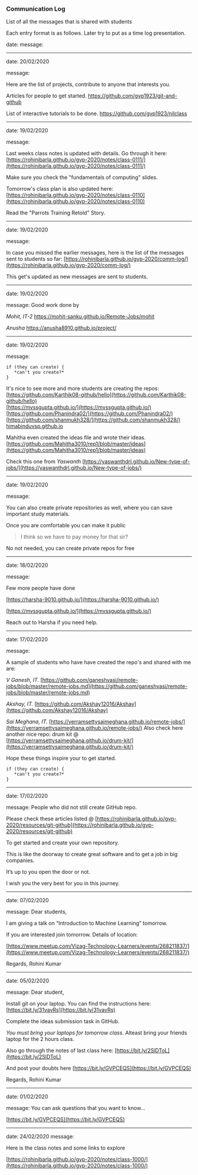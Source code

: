 ### Communication Log

List of all the messages that is shared with students

Each entry format is as follows.
Later try to put as a time log presentation.

date:
message:

---

date:
20/02/2020

message:

Here are the list of projects, contribute to anyone that interests you.

Articles for people to get started.
https://github.com/gvp1923/git-and-github

List of interactive tutorials to be done.
https://github.com/gvp1923/nilclass
 
---

date:
19/02/2020

message:

Last weeks class notes is updated with details. Go through it here: [https://rohinibarla.github.io/gvp-2020/notes/class-0111/](https://rohinibarla.github.io/gvp-2020/notes/class-0111/)

Make sure you check the "fundamentals of computing" slides.

Tomorrow's class plan is also updated here: [https://rohinibarla.github.io/gvp-2020/notes/class-0110](https://rohinibarla.github.io/gvp-2020/notes/class-0110)  

Read the "Parrots Training Retold" Story.

---

date:
19/02/2020

message:

In case you missed the earlier messages, here is the list of the messages sent to students so far:
[https://rohinibarla.github.io/gvp-2020/comm-log/](https://rohinibarla.github.io/gvp-2020/comm-log/)

This get's updated as new messages are sent to students.

---
date:
19/02/2020

message:
Good work done by

*Mohit, IT-2*
https://mohit-sanku.github.io/Remote-Jobs/mohit

*Anusha*
https://anusha8910.github.io/project/

---

date:
19/02/2020

message:

```
if (they can create) {
   *can't you create?*
}
```

It's nice to see more and more students are creating the repos:
[https://github.com/Karthik08-github/hello](https://github.com/Karthik08-github/hello)  
[https://mvssgupta.github.io/](https://mvssgupta.github.io/)  
[https://github.com/Phanindra02/](https://github.com/Phanindra02/)  
[https://github.com/shanmukh328/](https://github.com/shanmukh328/)  
[himabinduvsp.github.io](https://himabinduvsp.github.io/)  
  
Mahitha even created the ideas file and wrote their ideas.
[https://github.com/Mahitha3010/rep1/blob/master/ideas](https://github.com/Mahitha3010/rep1/blob/master/ideas)   

Check this one from *Yaswanth*
[https://yaswanthdrl.github.io/New-type-of-jobs/](https://yaswanthdrl.github.io/New-type-of-jobs/)  

---

date:
19/02/2020

message:

You can also create private repositories as well, where you can save important study materials.

Once you are comfortable you can make it public

> I think so we have to pay money for that sir?

No not needed, you can create private repos for free

---

date:
18/02/2020

message:

Few more people have done

[https://harsha-9010.github.io/](https://harsha-9010.github.io/)

[https://mvssgupta.github.io/](https://mvssgupta.github.io/)

Reach out to Harsha if you need help.


---

date:
17/02/2020

message:

A sample of students who have have created the repo's and shared with me are:

*V Ganesh, IT.*
[https://github.com/ganeshvasi/remote-jobs/blob/master/remote-jobs.md](https://github.com/ganeshvasi/remote-jobs/blob/master/remote-jobs.md)

*Akshay, IT.*
[https://github.com/Akshay12016/Akshay](https://github.com/Akshay12016/Akshay)

*Sai Meghana, IT.*
[https://yerramsettysaimeghana.github.io/remote-jobs/](https://yerramsettysaimeghana.github.io/remote-jobs/)
Also check here another nice repo: drum kit @ [https://yerramsettysaimeghana.github.io/drum-kit/](https://yerramsettysaimeghana.github.io/drum-kit/)

Hope these things inspire your to get started. 

```
if (they can create) {  
   *can't you create?*  
}  
```

---

date:
17/02/2020

message:
People who did not still create GitHub repo. 

Please check these articles listed @ [https://rohinibarla.github.io/gvp-2020/resources/git-github](https://rohinibarla.github.io/gvp-2020/resources/git-github)

To get started and create your own repository.

This is like the doorway to create great software and to get a job in big companies. 

It’s up to you open the door or not. 

I wish you the very best for you in this journey.

---

date:
07/02/2020

message:
Dear students,

I am giving a talk on “Introduction to Machine Learning” tomorrow. 

If you are interested join tomorrow. Details of location: 

[https://www.meetup.com/Vizag-Technology-Learners/events/268211837/](https://www.meetup.com/Vizag-Technology-Learners/events/268211837/)

Regards,
Rohini Kumar


---

date:
05/02/2020

message:
Dear student,

Install git on your laptop. You can find the instructions here: [https://bit.ly/31vavRs](https://bit.ly/31vavRs)

Complete the ideas submission task in GitHub.

*You must bring your laptops for tomorrow class*. Alteast bring your friends laptop for the 2 hours class.

Also go through the notes of last class here: [https://bit.ly/2SlDToL](https://bit.ly/2SlDToL)

And post your doubts here [https://bit.ly/GVPCEQS](https://bit.ly/GVPCEQS)

Regards,
Rohini Kumar

---

date:
01/02/2020

message:
You can ask questions that you want to know...

[https://bit.ly/GVPCEQS](https://bit.ly/GVPCEQS)

---

date: 
24/02/2020
message:

Here is the class notes and some links to explore

[https://rohinibarla.github.io/gvp-2020/notes/class-1000/](https://rohinibarla.github.io/gvp-2020/notes/class-1000/)


